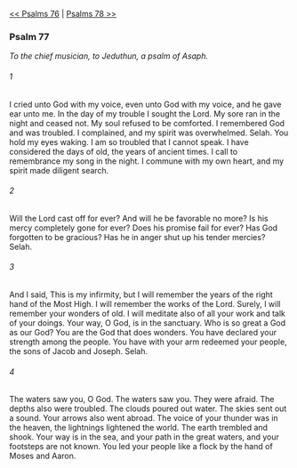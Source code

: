 [<< Psalms 76](Psalms%2076.md)  |  [Psalms 78 >>](Psalms%2078.md)

### Psalm 77

*To the chief musician, to Jeduthun, a psalm of Asaph.*

###### 1
I cried unto God with my voice, even unto God with my voice, and he gave ear unto me. In the day of my trouble I sought the Lord. My sore ran in the night and ceased not. My soul refused to be comforted. I remembered God and was troubled. I complained, and my spirit was overwhelmed. Selah. You hold my eyes waking. I am so troubled that I cannot speak. I have considered the days of old, the years of ancient times. I call to remembrance my song in the night. I commune with my own heart, and my spirit made diligent search.

###### 2
Will the Lord cast off for ever? And will he be favorable no more? Is his mercy completely gone for ever? Does his promise fail for ever? Has God forgotten to be gracious? Has he in anger shut up his tender mercies? Selah.

###### 3
And I said, This is my infirmity, but I will remember the years of the right hand of the Most High. I will remember the works of the Lord. Surely, I will remember your wonders of old. I will meditate also of all your work and talk of your doings. Your way, O God, is in the sanctuary. Who is so great a God as our God? You are the God that does wonders. You have declared your strength among the people. You have with your arm redeemed your people, the sons of Jacob and Joseph. Selah.

###### 4
The waters saw you, O God. The waters saw you. They were afraid. The depths also were troubled. The clouds poured out water. The skies sent out a sound. Your arrows also went abroad. The voice of your thunder was in the heaven, the lightnings lightened the world. The earth trembled and shook. Your way is in the sea, and your path in the great waters, and your footsteps are not known. You led your people like a flock by the hand of Moses and Aaron.